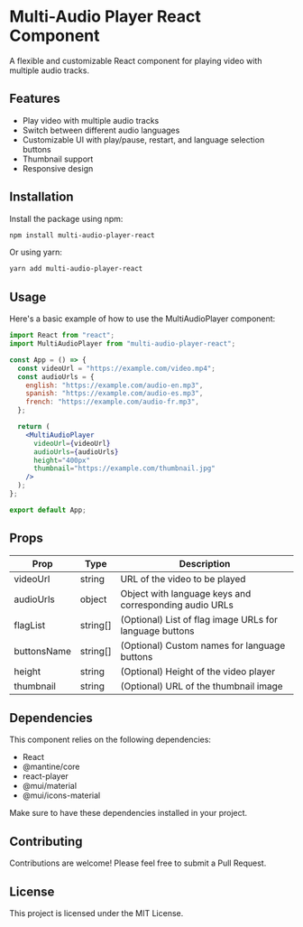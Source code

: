 # Multi-Audio Player React Component

A flexible and customizable React component for playing video with multiple audio tracks.

## Features

- Play video with multiple audio tracks
- Switch between different audio languages
- Customizable UI with play/pause, restart, and language selection buttons
- Thumbnail support
- Responsive design

## Installation

Install the package using npm:

```bash
npm install multi-audio-player-react
```

Or using yarn:

```bash
yarn add multi-audio-player-react
```

## Usage

Here's a basic example of how to use the MultiAudioPlayer component:

```jsx
import React from "react";
import MultiAudioPlayer from "multi-audio-player-react";

const App = () => {
  const videoUrl = "https://example.com/video.mp4";
  const audioUrls = {
    english: "https://example.com/audio-en.mp3",
    spanish: "https://example.com/audio-es.mp3",
    french: "https://example.com/audio-fr.mp3",
  };

  return (
    <MultiAudioPlayer
      videoUrl={videoUrl}
      audioUrls={audioUrls}
      height="400px"
      thumbnail="https://example.com/thumbnail.jpg"
    />
  );
};

export default App;
```

## Props

| Prop        | Type     | Description                                             |
| ----------- | -------- | ------------------------------------------------------- |
| videoUrl    | string   | URL of the video to be played                           |
| audioUrls   | object   | Object with language keys and corresponding audio URLs  |
| flagList    | string[] | (Optional) List of flag image URLs for language buttons |
| buttonsName | string[] | (Optional) Custom names for language buttons            |
| height      | string   | (Optional) Height of the video player                   |
| thumbnail   | string   | (Optional) URL of the thumbnail image                   |

## Dependencies

This component relies on the following dependencies:

- React
- @mantine/core
- react-player
- @mui/material
- @mui/icons-material

Make sure to have these dependencies installed in your project.

## Contributing

Contributions are welcome! Please feel free to submit a Pull Request.

## License

This project is licensed under the MIT License.

